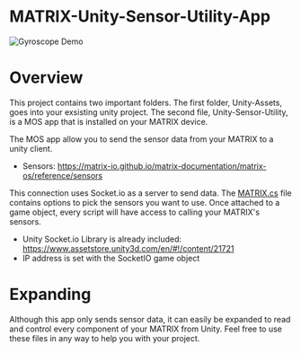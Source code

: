 # MATRIX-Unity-Sensor-Utility-App
![Gyroscope Demo](https://thumbs.gfycat.com/HappyThickBassethound-size_restricted.gif)
# Overview
This project contains two important folders. The first folder, Unity-Assets, goes into your exsisting unity project. The second file, Unity-Sensor-Utility, is a MOS app that is installed on your MATRIX device. 

The MOS app allow you to send the sensor data from your MATRIX to a unity client.
- Sensors: https://matrix-io.github.io/matrix-documentation/matrix-os/reference/sensors

This connection uses Socket.io as a server to send data. The 
<a href="https://github.com/Hermitter/MATRIX-Unity-Sensor-Utility-App/blob/master/Unity-Assets/MATRIX.cs">MATRIX.cs</a>
file contains options to pick the sensors you want to use. Once attached to a game object, every script will have access to calling your MATRIX's sensors.
- Unity Socket.io Library is already included: https://www.assetstore.unity3d.com/en/#!/content/21721
- IP address is set with the SocketIO game object

# Expanding
Although this app only sends sensor data, it can easily be expanded to read and control every component of your MATRIX from Unity. Feel free to use these files in any way to help you with your project.
